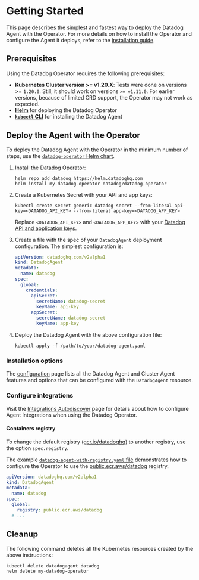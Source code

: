 # Getting Started

This page describes the simplest and fastest way to deploy the Datadog Agent with the Operator.
For more details on how to install the Operator and configure the Agent it deploys, refer to the [installation guide](installation.md).

## Prerequisites

Using the Datadog Operator requires the following prerequisites:

- **Kubernetes Cluster version >= v1.20.X**: Tests were done on versions >= `1.20.0`. Still, it should work on versions `>= v1.11.0`. For earlier versions, because of limited CRD support, the Operator may not work as expected.
- **[Helm][1]** for deploying the Datadog Operator
- **[`kubectl` CLI][2]** for installing the Datadog Agent

## Deploy the Agent with the Operator

To deploy the Datadog Agent with the Operator in the minimum number of steps, use the [`datadog-operator` Helm chart](https://github.com/DataDog/helm-charts/tree/main/charts/datadog-operator).

1. Install the [Datadog Operator][3]:

   ```shell
   helm repo add datadog https://helm.datadoghq.com
   helm install my-datadog-operator datadog/datadog-operator
   ```

1. Create a Kubernetes Secret with your API and app keys:

   ```shell
   kubectl create secret generic datadog-secret --from-literal api-key=<DATADOG_API_KEY> --from-literal app-key=<DATADOG_APP_KEY>
   ```
   Replace `<DATADOG_API_KEY>` and `<DATADOG_APP_KEY>` with your [Datadog API and application keys][4].

1. Create a file with the spec of your `DatadogAgent` deployment configuration. The simplest configuration is:

   ```yaml
   apiVersion: datadoghq.com/v2alpha1
   kind: DatadogAgent
   metadata:
     name: datadog
   spec:
     global:
       credentials:
         apiSecret:
           secretName: datadog-secret
           keyName: api-key
         appSecret:
           secretName: datadog-secret
           keyName: app-key
   ```

1. Deploy the Datadog Agent with the above configuration file:
   ```shell
   kubectl apply -f /path/to/your/datadog-agent.yaml
   ```

### Installation options

The [configuration][5] page lists all the Datadog Agent and Cluster Agent features and options that can be configured with the `DatadogAgent` resource.

### Configure integrations
Visit the [Integrations Autodiscover][9] page for details about how to configure Agent Integrations when using the Datadog Operator.

#### Containers registry

To change the default registry ([gcr.io/datadoghq][6]) to another registry, use the option `spec.registry`.

The example [`datadog-agent-with-registry.yaml` file][7] demonstrates how to configure the Operator to use the [public.ecr.aws/datadog][8] registry.

```yaml
apiVersion: datadoghq.com/v2alpha1
kind: DatadogAgent
metadata:
  name: datadog
spec:
  global:
    registry: public.ecr.aws/datadog
  # ...
```

## Cleanup

The following command deletes all the Kubernetes resources created by the above instructions:

```shell
kubectl delete datadogagent datadog
helm delete my-datadog-operator
```

[1]: https://helm.sh
[2]: https://kubernetes.io/docs/tasks/tools/install-kubectl/
[3]: https://artifacthub.io/packages/helm/datadog/datadog-operator
[4]: https://app.datadoghq.com/account/settings#api
[5]: https://github.com/DataDog/datadog-operator/blob/main/docs/configuration.v2alpha1.md
[6]: ttps://gcr.io/datadoghq
[7]: https://github.com/DataDog/datadog-operator/blob/main/examples/datadogagent/v2alpha1/datadog-agent-with-registry.yaml
[8]: https://gallery.ecr.aws/datadog/
[9]: https://github.com/DataDog/datadog-operator/blob/main/docs/integrations_autodiscovery.md